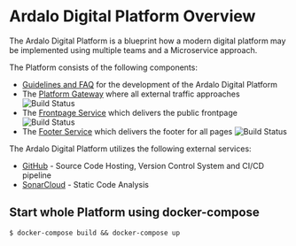 # Ardalo Digital Platform Overview
The Ardalo Digital Platform is a blueprint how a modern digital platform may be implemented
using multiple teams and a Microservice approach.

The Platform consists of the following components:
  * [Guidelines and FAQ](https://github.com/ardalo/digital-platform-development-guide) for the development of the Ardalo Digital Platform
  * The [Platform Gateway](https://github.com/ardalo/platform-gateway) where all external traffic approaches
    ![Build Status](https://github.com/ardalo/platform-gateway/workflows/Build/badge.svg)
  * The [Frontpage Service](https://github.com/ardalo/frontpage-service) which delivers the public frontpage
    ![Build Status](https://github.com/ardalo/frontpage-service/workflows/Build/badge.svg)
  * The [Footer Service](https://github.com/ardalo/footer-service) which delivers the footer for all pages
    ![Build Status](https://github.com/ardalo/footer-service/workflows/Build/badge.svg)

The Ardalo Digital Platform utilizes the following external services:
  * [GitHub](https://github.com/ardalo?tab=repositories) - Source Code Hosting, Version Control System and CI/CD pipeline
  * [SonarCloud](https://sonarcloud.io/organizations/ardalo/projects) - Static Code Analysis

## Start whole Platform using docker-compose
```console
$ docker-compose build && docker-compose up
```
